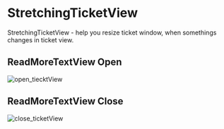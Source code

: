 # StretchingTicketView
StretchingTicketView - help you resize ticket window, when somethings changes in ticket view.

## ReadMoreTextView Open

![open_tiecktView](https://user-images.githubusercontent.com/36458045/61961610-6986a180-afd0-11e9-832a-f30caecf8efa.jpg)


## ReadMoreTextView Close

![close_ticketView](https://user-images.githubusercontent.com/36458045/61961814-d8fc9100-afd0-11e9-8613-ea5a3b2a263f.jpg)
